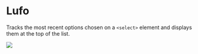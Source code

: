 # Lufo

Tracks the most recent options chosen on a `<select>` element and displays them at the top of the list.

![](https://github.com/highrisehq/lufo/blob/master/demo.png?raw=true)
